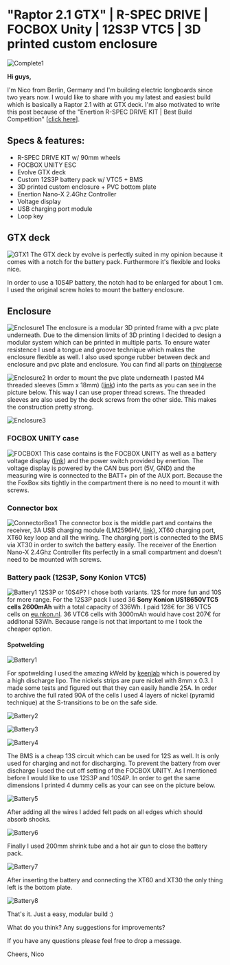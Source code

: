 # "Raptor 2.1 GTX" | R-SPEC DRIVE | FOCBOX Unity | 12S3P VTC5 | 3D printed custom enclosure

![Complete1](https://raw.githubusercontent.com/occino/enertion/master/complete/DSC_0062.JPG)

**Hi guys,**

I'm Nico from Berlin, Germany and I'm building electric longboards since two years now. I would like to share with you my latest and easiest build which is basically a Raptor 2.1 with at GTX deck. I'm also motivated to write this post because of the "Enertion R-SPEC DRIVE KIT | Best Build Competition" [[click here](https://www.electric-skateboard.builders/t/enertion-r-spec-drive-kit-best-build-competition-win-cash-back/ "Enertion")].

## Specs & features:

* R-SPEC DRIVE KIT w/ 90mm wheels
* FOCBOX UNITY ESC
* Evolve GTX deck
* Custom 12S3P battery pack w/ VTC5 + BMS
* 3D printed custom enclosure + PVC bottom plate
* Enertion Nano-X 2.4Ghz Controller
* Voltage display
* USB charging port module
* Loop key

## GTX deck
![GTX1](https://raw.githubusercontent.com/occino/enertion/master/deck/DSC_0008.JPG)
The GTX deck by evolve is perfectly suited in my opinion because it comes with a notch for the battery pack. Furthermore it's flexible and looks nice.

In order to use a 10S4P battery, the notch had to be enlarged for about 1 cm. I used the original screw holes to mount the battery enclosure.

## Enclosure
![Enclosure1](https://raw.githubusercontent.com/occino/enertion/master/enclosure/enclosure.png)
The enclosure is a modular 3D printed frame with a pvc plate underneath. Due to the dimension limits of 3D printing I decided to design a modular system which can be printed in multiple parts. To ensure water resistence I used a tongue and groove technique which makes the enclosure flexible as well. I also used sponge rubber between deck and enclosure and pvc plate and enclosure.
You can find all parts on [thingiverse](https://www.thingiverse.com/thing:3382660 "Thingiverse")

![Enclosure2](https://raw.githubusercontent.com/occino/enertion/master/enclosure/IMG_20190126_122641.jpg)
In order to mount the pvc plate underneath I pasted M4 threaded sleeves (5mm x 18mm) ([link](http://www.lignoshop.de/gewindehuelse-stahl-m4-5mm-37811022000.html "link")) into the parts as you can see in the picture below. This way I can use proper thread screws. The threaded sleeves are also used by the deck screws from the other side. This makes the construction pretty strong. 

![Enclosure3](https://raw.githubusercontent.com/occino/enertion/master/focbox/DSC_0018.JPG)

### FOCBOX UNITY case
![FOCBOX1](https://raw.githubusercontent.com/occino/enertion/master/focbox/focbox_case.JPG)
This case contains is the FOCBOX UNITY as well as a battery voltage display ([link](https://de.aliexpress.com/item/0-36-DC0-100V-LED-Mini-Digital-Voltmeter-Blue-red-green-LED-Display-Volt-Meter/32817252098.html "link")) and the power switch provided by enertion. The voltage display is powered by the CAN  bus port (5V, GND) and the measuring wire is connected to the BATT+ pin of the AUX port. Because the the FoxBox sits tightly in the compartment there is no need to mount it with screws.

### Connector box
![ConnectorBox1](https://raw.githubusercontent.com/occino/enertion/master/connectorBox/connectorBox.jpg)
The connector box is the middle part and contains the receiver, 3A USB charging module (LM2596HV, [link](https://de.aliexpress.com/item/LM2596HV-5V-DC-DC-Step-Down-Buck-Converter-Module-9V-12V-24V-36V-48V-to-5V/32831931798.html "link")), XT60 charging port, XT60 key loop and all the wiring. The charging port is connected to the BMS via XT30 in order to switch the battery easily. The receiver of the Enertion Nano-X 2.4Ghz Controller fits perfectly in a small compartment and doesn't need to be mounted with screws.

### Battery pack (12S3P, Sony Konion VTC5)
![Battery1](https://raw.githubusercontent.com/occino/enertion/master/battery/battery.jpg)
12S3P or 10S4P? I chose both variants. 12S for more fun and 10S for more range. For the 12S3P pack I used 36 **Sony Konion US18650VTC5 cells 2600mAh** with a total capacity of 336Wh. I paid 128€ for 36 VTC5 cells on [eu.nkon.nl](https://eu.nkon.nl/ "eu.nkon.nl"). 36 VTC6 cells with 3000mAh would have cost 207€ for additonal 53Wh. Because range is not that important to me I took the cheaper option.

#### Spotwelding
![Battery1](https://raw.githubusercontent.com/occino/enertion/master/battery/spotwelder.JPG)

For spotwelding I used the amazing kWeld by [keenlab](https://www.keenlab.de/ "keenlab") which is powered by a high discharge lipo. The nickels strips are pure nickel with 8mm x 0.3. I made some tests and figured out that they can easily handle 25A. In order to archive the full rated 90A of the cells I used 4 layers of nickel (pyramid technique) at the S-transitions to be on the safe side.

![Battery2](https://raw.githubusercontent.com/occino/enertion/master/battery/batterySetup.jpg)

![Battery3](https://raw.githubusercontent.com/occino/enertion/master/battery/pyramid.jpg)

![Battery4](https://raw.githubusercontent.com/occino/enertion/master/battery/pack_raw.jpg)

The BMS is a cheap 13S circuit which can be used for 12S as well. It is only used for charging and not for discharging. To prevent the battery from over discharge I used the cut off setting of the FOCBOX UNITY.
As I mentioned before I would like to use 12S3P and 10S4P. In order to get the same dimensions I printed 4 dummy cells as your can see on the picture below.

![Battery5](https://raw.githubusercontent.com/occino/enertion/master/battery/pack_bms.jpg)

After adding all the wires I added felt pads on all edges which should absorb shocks. 

![Battery6](https://raw.githubusercontent.com/occino/enertion/master/battery/pack_padding.jpg)

Finally I used 200mm shrink tube and a hot air gun to close the battery pack.

![Battery7](https://raw.githubusercontent.com/occino/enertion/master/enclosure/IMG_20190126_150100.jpg)

After inserting the battery and connecting the XT60 and XT30 the only thing left is the bottom plate.

![Battery8](https://raw.githubusercontent.com/occino/enertion/master/enclosure/enclosure_bottom.jpg)

That's it. Just a easy, modular build :)

What do you think? Any suggestions for improvements?

If you have any questions please feel free to drop a message.

Cheers, Nico

